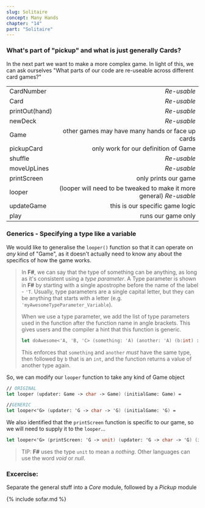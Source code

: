 ```yaml
---
slug: Solitaire
concept: Many Hands
chapter: "14"
part: "Solitaire"
---
```


### What's part of "pickup" and what is just generally Cards?

In the next part we want to make a more complex game.  In light of this, we can ask ourselves "What parts of our code are re-useable across different card games?"

| | |
|:--------------|---------:|
| CardNumber    | _Re-usable_                            |
| Card          | _Re-usable_                            |
| printOut(hand)| _Re-usable_                            |
| newDeck       | _Re-usable_                            |
| Game          |             other games may have many hands or face up cards               |
| pickupCard    |             only work for our definition of Game                |
| shuffle       | _Re-usable_                            |
| moveUpLines   | _Re-usable_                            |
| printScreen   |             only prints our game                |
| looper        | (looper will need to be tweaked to make it more general) _Re-usable_                           |
| updateGame    |             this is our specific game logic                |
| play          |             runs our game only                |

### Generics - Specifying a type like a variable

We would like to generalise the `looper()` function so that it can operate on _any_ kind of "Game", as it doesn't actually need to know any about the specifics of how the game works.  

> In __F#__, we can say that the type of something can be anything, as long as it's consistent using a _type parameter_.  A Type parameter is shown in __F#__ by starting with a single apostrophe before the name of the label - `'T`.  Usually, type parameters are a single capital letter, but they can be anything that starts with a letter (e.g. `'myAwesomeTypeParameter_Variable`).
>
> When we use a type parameter, we add the list of type parameters used in the function after the function name in angle brackets.  This gives users and the compiler a hint that this function is generic.
> ```fsharp
> let doAwesome<'A, 'B, 'C> (something: 'A) (another: 'A) (b:int) : 'C = ...
> ```
> This enforces that `something` and `another` _must_ have the same type, then followed by `b` that is an `int`, and the function returns a value of another type again.

So, we can modify our `looper` function to take any kind of Game object

```fsharp
// ORIGINAL
let looper (updater: Game -> char -> Game) (initialGame: Game) = 

//GENERIC
let looper<'G> (updater: 'G -> char -> 'G) (initialGame: 'G) = 
```

We also identified that the `printScreen` function is specific to our game, so we will need to supply it to the `looper`...
```fsharp
let looper<'G> (printScreen: 'G -> unit) (updater: 'G -> char -> 'G) (initialGame: 'G) = 
```
> TIP: __F#__ uses the type `unit` to mean a _nothing_.  Other languages can use the word _void_ or _null_.

### Excercise: 

Separate the general stuff into a _Core_ module, followed by a _Pickup_ module

{% include sofar.md %}